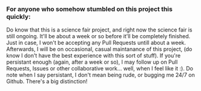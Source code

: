 ### For anyone who somehow stumbled on this project this quickly:
Do know that this is a science fair project, and right now the science fair is still ongoing.
It'll be about a week or so before it'll be completely finished. 
Just in case, I won't be accepting any Pull Requests untill about a week.
Afterwards, I will be on occasional, casual maintanance of this project, (do know I don't have the best experience with this sort of stuff).
If you're persistant enough (again, after a week or so), I may follow up on Pull Requests, Issues or other collaborative work...
well, when I feel like it :).
Do note when I say persistant, I don't mean being rude, or bugging me 24/7 on Github.
There's a big distinction!